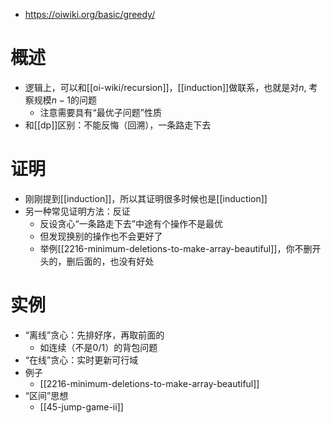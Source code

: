 - https://oiwiki.org/basic/greedy/
# 概述
- 逻辑上，可以和[[oi-wiki/recursion]]，[[induction]]做联系，也就是对$n$, 考察规模$n-1$的问题
  - 注意需要具有“最优子问题”性质
- 和[[dp]]区别：不能反悔（回溯），一条路走下去
# 证明
- 刚刚提到[[induction]]，所以其证明很多时候也是[[induction]]
- 另一种常见证明方法：反证
  - 反设贪心“一条路走下去”中途有个操作不是最优
  - 但发现换别的操作也不会更好了
  - 举例[[2216-minimum-deletions-to-make-array-beautiful]]，你不删开头的，删后面的，也没有好处
# 实例
- “离线”贪心：先排好序，再取前面的
  - 如连续（不是0/1）的背包问题
- “在线”贪心：实时更新可行域
- 例子
  - [[2216-minimum-deletions-to-make-array-beautiful]]
- “区间”思想
  - [[45-jump-game-ii]]